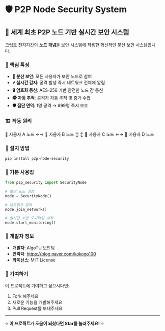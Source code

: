 # 🛡️ P2P Node Security System

## 🌟 세계 최초 P2P 노드 기반 실시간 보안 시스템

크립토 전자지갑의 **노드 개념**을 보안 시스템에 적용한 혁신적인 분산 보안 시스템입니다.

### 🎯 핵심 특징

- **🔗 분산 보안**: 모든 사용자가 보안 노드로 참여
- **⚡ 실시간 감지**: 공격 발생 즉시 네트워크 전체에 알림  
- **🔒 암호화 통신**: AES-256 기반 안전한 노드 간 통신
- **🕵️ 자동 추적**: 공격자 자동 추적 및 증거 수집
- **🛡️ 집단 면역**: 1명 공격 → 999명 즉시 보호

### 🏗️ 작동 원리

👤 사용자 A 노드 ←→ 👤 사용자 B 노드
↕ ↕
👤 사용자 C 노드 ←→ 👤 사용자 D 노드


### 🚀 설치 방법

```bash
pip install p2p-node-security
```

### 📖 기본 사용법

```python
from p2p_security import SecurityNode

# 보안 노드 생성
node = SecurityNode()

# 네트워크 참여
node.join_network()

# 실시간 보안 모니터링 시작
node.start_monitoring()
```

### 🔧 개발자 정보

- **개발자**: AlgoTU 보안팀
- **연락처**: https://blog.naver.com/kokogo100
- **라이선스**: MIT License

### 🎯 기여하기

이 프로젝트에 기여하고 싶으시다면:

1. Fork 해주세요
2. 새로운 기능을 개발해주세요
3. Pull Request를 보내주세요

---

⭐ **이 프로젝트가 도움이 되셨다면 Star를 눌러주세요!** ⭐
